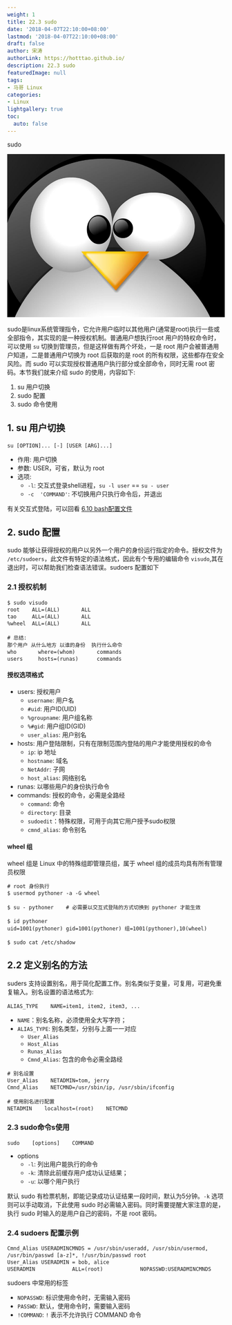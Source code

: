 ```yaml
---
weight: 1
title: 22.3 sudo
date: '2018-04-07T22:10:00+08:00'
lastmod: '2018-04-07T22:10:00+08:00'
draft: false
author: 宋涛
authorLink: https://hotttao.github.io/
description: 22.3 sudo
featuredImage: null
tags:
- 马哥 Linux
categories:
- Linux
lightgallery: true
toc:
  auto: false
---
```


sudo

![linux-mt](/images/linux_mt/linux_level2.jpg)
<!-- more -->

sudo是linux系统管理指令，它允许用户临时以其他用户(通常是root)执行一些或全部指令，其实现的是一种授权机制。普通用户想执行root 用户的特权命令时，可以使用 `su` 切换到管理员，但是这样做有两个坏处，一是 root 用户会被普通用户知道，二是普通用户切换为 root 后获取的是 root 的所有权限，这些都存在安全风险。而 sudo 可以实现授权普通用户执行部分或全部命令，同时无需 root 密码。本节我们就来介绍 sudo 的使用，内容如下:
1. su 用户切换
2. sudo 配置
3. sudo 命令使用

## 1. su 用户切换
`su [OPTION]... [-] [USER [ARG]...]`
- 作用: 用户切换
- 参数: USER，可省，默认为 root
- 选项:
  - `-l`: 交互式登录shell进程，`su -l user` == `su - user`
  - `-c  'COMMAND'`: 不切换用户只执行命令后，并退出

有关交互式登陆，可以回看 [6.10 bash配置文件](06-shell脚本编程/bash的配置文件.md)

## 2. sudo 配置
sudo 能够让获得授权的用户以另外一个用户的身份运行指定的命令。授权文件为 `/etc/sudoers`，此文件有特定的语法格式，因此有个专用的编辑命令 `visudo`,其在退出时，可以帮助我们检查语法错误。sudoers 配置如下

### 2.1 授权机制
```
$ sudo visudo
root    ALL=(ALL)       ALL
tao     ALL=(ALL)       ALL
%wheel  ALL=(ALL)       ALL

# 总结:
那个用户 从什么地方 以谁的身份  执行什么命令
who       where=(whom)       commands
users     hosts=(runas)      commands
```

#### 授权选项格式
- users: 授权用户
    - `username`: 用户名
    - `#uid`: 用户ID(UID)
    - `%groupname`: 用户组名称
    - `%#gid`: 用户组ID(GID)
    - `user_alias`: 用户别名
- hosts: 用户登陆限制，只有在限制范围内登陆的用户才能使用授权的命令
    - `ip`: ip 地址
    - `hostname`: 域名
    - `NetAddr`: 子网
    - `host_alias`: 网络别名
- runas: 以哪些用户的身份执行命令
- commands: 授权的命令，必需是全路经
    - `command`: 命令
    - `directory`: 目录
    - `sudoedit`：特殊权限，可用于向其它用户授予sudo权限
    - `cmnd_alias`: 命令别名

#### wheel 组
wheel 组是 Linux 中的特殊组即管理员组，属于 wheel 组的成员均具有所有管理员权限

```
# root 身份执行
$ usermod pythoner -a -G wheel

$ su - pythoner    # 必需要以交互式登陆的方式切换到 pythoner 才能生效

$ id pythoner
uid=1001(pythoner) gid=1001(pythoner) 组=1001(pythoner),10(wheel)

$ sudo cat /etc/shadow
```

## 2.2 定义别名的方法
suders 支持设置别名，用于简化配置工作。别名类似于变量，可复用，可避免重复输入。别名设置的语法格式为:

`ALIAS_TYPE    NAME=item1, item2, item3, ...`
- `NAME`：别名名称，必须使用全大写字符；
- `ALIAS_TYPE`: 别名类型，分别与上面一一对应
    - `User_Alias`
    - `Host_Alias`
    - `Runas_Alias`
    - `Cmnd_Alias`: 包含的命令必需全路经

```
# 别名设置
User_Alias    NETADMIN=tom, jerry
Cmnd_Alias    NETCMND=/usr/sbin/ip, /usr/sbin/ifconfig

# 使用别名进行配置
NETADMIN    localhost=(root)    NETCMND
```

### 2.3 sudo命令s使用
`sudo    [options]    COMMAND`
- options
    - `-l`: 列出用户能执行的命令
    - `-k`: 清除此前缓存用户成功认证结果；
    - `-u`: 以哪个用户执行

默认 sudo 有检票机制，即能记录成功认证结果一段时间，默认为5分钟。`-k` 选项则可以手动取消，下此使用 sudo 时必需输入密码。同时需要提醒大家注意的是，执行 sudo 时输入的是用户自己的密码，不是 root 密码。

### 2.4 sudoers 配置示例
```
Cmnd_Alias USERADMINCMNDS = /usr/sbin/useradd, /usr/sbin/usermod, /usr/bin/passwd [a-z]*, !/usr/bin/passwd root
User_Alias USERADMIN = bob, alice
USERADMIN            ALL=(root)            NOPASSWD:USERADMINCMNDS
```            
sudoers 中常用的标签
- `NOPASSWD`:  标识使用命令时，无需输入密码
- `PASSWD`:  默认，使用命令时，需要输入密码
- `!COMMAND`: `!` 表示不允许执行 COMMAND 命令
